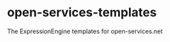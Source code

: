 open-services-templates
=======================

The ExpressionEngine templates for open-services.net
